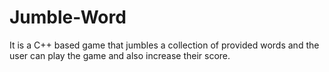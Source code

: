 # Jumble-Word
It is a C++ based game that jumbles a collection of provided words and the user can play the game and also increase their score.
